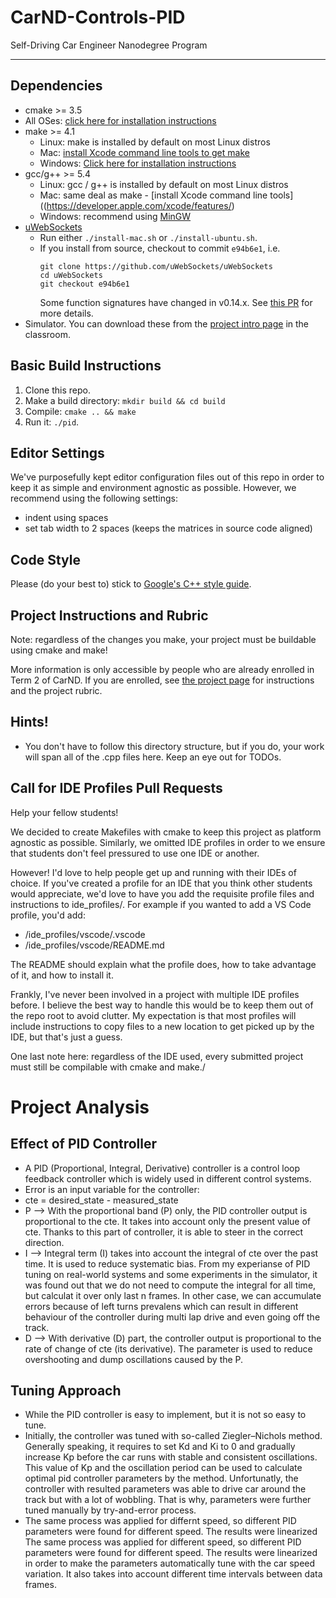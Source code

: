 # CarND-Controls-PID
Self-Driving Car Engineer Nanodegree Program

---

## Dependencies

* cmake >= 3.5
 * All OSes: [click here for installation instructions](https://cmake.org/install/)
* make >= 4.1
  * Linux: make is installed by default on most Linux distros
  * Mac: [install Xcode command line tools to get make](https://developer.apple.com/xcode/features/)
  * Windows: [Click here for installation instructions](http://gnuwin32.sourceforge.net/packages/make.htm)
* gcc/g++ >= 5.4
  * Linux: gcc / g++ is installed by default on most Linux distros
  * Mac: same deal as make - [install Xcode command line tools]((https://developer.apple.com/xcode/features/)
  * Windows: recommend using [MinGW](http://www.mingw.org/)
* [uWebSockets](https://github.com/uWebSockets/uWebSockets)
  * Run either `./install-mac.sh` or `./install-ubuntu.sh`.
  * If you install from source, checkout to commit `e94b6e1`, i.e.
    ```
    git clone https://github.com/uWebSockets/uWebSockets 
    cd uWebSockets
    git checkout e94b6e1
    ```
    Some function signatures have changed in v0.14.x. See [this PR](https://github.com/udacity/CarND-MPC-Project/pull/3) for more details.
* Simulator. You can download these from the [project intro page](https://github.com/udacity/self-driving-car-sim/releases) in the classroom.

## Basic Build Instructions

1. Clone this repo.
2. Make a build directory: `mkdir build && cd build`
3. Compile: `cmake .. && make`
4. Run it: `./pid`. 

## Editor Settings

We've purposefully kept editor configuration files out of this repo in order to
keep it as simple and environment agnostic as possible. However, we recommend
using the following settings:

* indent using spaces
* set tab width to 2 spaces (keeps the matrices in source code aligned)

## Code Style

Please (do your best to) stick to [Google's C++ style guide](https://google.github.io/styleguide/cppguide.html).

## Project Instructions and Rubric

Note: regardless of the changes you make, your project must be buildable using
cmake and make!

More information is only accessible by people who are already enrolled in Term 2
of CarND. If you are enrolled, see [the project page](https://classroom.udacity.com/nanodegrees/nd013/parts/40f38239-66b6-46ec-ae68-03afd8a601c8/modules/f1820894-8322-4bb3-81aa-b26b3c6dcbaf/lessons/e8235395-22dd-4b87-88e0-d108c5e5bbf4/concepts/6a4d8d42-6a04-4aa6-b284-1697c0fd6562)
for instructions and the project rubric.

## Hints!

* You don't have to follow this directory structure, but if you do, your work
  will span all of the .cpp files here. Keep an eye out for TODOs.

## Call for IDE Profiles Pull Requests

Help your fellow students!

We decided to create Makefiles with cmake to keep this project as platform
agnostic as possible. Similarly, we omitted IDE profiles in order to we ensure
that students don't feel pressured to use one IDE or another.

However! I'd love to help people get up and running with their IDEs of choice.
If you've created a profile for an IDE that you think other students would
appreciate, we'd love to have you add the requisite profile files and
instructions to ide_profiles/. For example if you wanted to add a VS Code
profile, you'd add:

* /ide_profiles/vscode/.vscode
* /ide_profiles/vscode/README.md

The README should explain what the profile does, how to take advantage of it,
and how to install it.

Frankly, I've never been involved in a project with multiple IDE profiles
before. I believe the best way to handle this would be to keep them out of the
repo root to avoid clutter. My expectation is that most profiles will include
instructions to copy files to a new location to get picked up by the IDE, but
that's just a guess.

One last note here: regardless of the IDE used, every submitted project must
still be compilable with cmake and make./


# Project Analysis

## Effect of PID Controller

* A PID (Proportional, Integral, Derivative) controller is a control loop feedback controller which is widely used in different control systems.
* Error is an input variable for the controller:
* cte = desired_state - measured_state
* P --> With the proportional band (P) only, the PID controller output is proportional to the cte. It takes into account only the present value of cte. Thanks to this part of controller, it is able to steer in the correct direction.
* I --> Integral term (I) takes into account the integral of cte over the past time. It is used to reduce systematic bias. From my experianse of PID tuning on real-world systems and some experiments in the simulator, it was found out that we do not need to compute the integral for all time, but calculat it over only last n frames. In other case, we can accumulate errors because of left turns prevalens which can result in different behaviour of the controller during multi lap drive and even going off the track.
* D --> With derivative (D) part, the controller output is proportional to the rate of change of cte (its derivative). The parameter is used to reduce overshooting and dump oscillations caused by the P.

## Tuning Approach

* While the PID controller is easy to implement, but it is not so easy to tune.
* Initially, the controller was tuned with so-called Ziegler–Nichols method. Generally speaking, it requires to set Kd and Ki to 0 and gradually increase Kp before the car runs with stable and consistent oscillations. This value of Kp and the oscillation period can be used to calculate optimal pid controller parameters by the method. Unfortunatly, the controller with resulted parameters was able to drive car around the track but with a lot of wobbling. That is why, parameters were further tuned manually by try-and-error process.
* The same process was applied for differnt speed, so different PID parameters were found for different speed. The results were linearized The same process was applied for different speed, so different PID parameters were found for different speed. The results were linearized in order to make the parameters automatically tune with the car speed variation. It also takes into account different time intervals between data frames.

